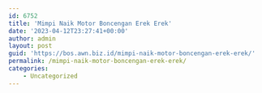 ```yaml
---
id: 6752
title: 'Mimpi Naik Motor Boncengan Erek Erek'
date: '2023-04-12T23:27:41+00:00'
author: admin
layout: post
guid: 'https://bos.awn.biz.id/mimpi-naik-motor-boncengan-erek-erek/'
permalink: /mimpi-naik-motor-boncengan-erek-erek/
categories:
    - Uncategorized
---
```


